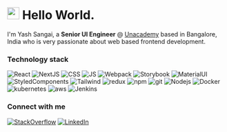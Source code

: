 <h1><img src="https://emojis.slackmojis.com/emojis/images/1536351075/4594/blob-wave.gif?1536351075" width="28"/> Hello World.</h1>

<p>I'm Yash Sangai, a <b>Senior UI Engineer</b> @ <a href="https://github.com/Unacademy">Unacademy</a> based in Bangalore, India who is very passionate about web based frontend development.

<h3>Technology stack</h3>
<p>
    <img alt="React" src="https://img.shields.io/badge/-ReactJS-45b8d8?style=flat-square&logo=react&logoColor=white" />
    <img alt="NextJS" src="https://img.shields.io/badge/NextJS-000000?style=flat-square&logo=next.js&logoColor=white" />
    <img alt="CSS" src="https://img.shields.io/badge/CSS-239120?&style=flat-square&logo=css3&logoColor=white" />
    <img alt="JS" src="https://img.shields.io/badge/JavaScript-F7DF1E?style=flat-square&logo=javascript&logoColor=black" />
    <img alt="Webpack" src="https://img.shields.io/badge/Webpack-8DD6F9?style=flat-square&logo=webpack&logoColor=black" />
    <img alt="Storybook" src="https://img.shields.io/badge/Storybook-FF4785?style=flat-square&logo=storybook&logoColor=black" />  
    <img alt="MaterialUI" src="https://img.shields.io/badge/Material--UI-0081CB?style=flat-square&logo=material-ui&logoColor=white" />
    <img alt="StyledComponents" src="https://img.shields.io/badge/styled--components-DB7093?style=flat-square&logo=styled-components&logoColor=white" />
    <img alt="Tailwind" src="https://img.shields.io/badge/Tailwind_CSS-38B2AC?style=flat-square&logo=tailwind-css&logoColor=white" />
    <img alt="redux" src="https://img.shields.io/badge/-Redux-764ABC?style=flat-square&logo=redux&logoColor=white" />
    <img alt="npm" src="https://img.shields.io/badge/-NPM-CB3837?style=flat-square&logo=npm&logoColor=white" />
    <img alt="git" src="https://img.shields.io/badge/-Git-F05032?style=flat-square&logo=git&logoColor=white" />
    <img alt="Nodejs" src="https://img.shields.io/badge/-Nodejs-43853d?style=flat-square&logo=Node.js&logoColor=white" />
    <img alt="Docker" src="https://img.shields.io/badge/-Docker-43853d?style=flat-square&logo=Docker&logoColor=white&color=blue" />
    <img alt="kubernetes" src="https://img.shields.io/badge/-Kubernetes-43853d?style=flat-square&logo=kubernetes&logoColor=white&color=blue" />
    <img alt="aws" src="https://img.shields.io/badge/-AWS-43853d?style=flat-square&logo=amazon-aws&logoColor=white&color=orange" />
    <img alt="Jenkins" src="https://img.shields.io/badge/-Jenkins-13aa52?style=flat-square&logo=jenkins&logoColor=white&color=black" />
</p>

<h3>Connect with me</h3>
<p><a href="https://stackoverflow.com/users/7408941/yash-sangai" target="_blank"><img alt="StackOverflow" src="https://img.shields.io/badge/stack%20overflow-FE7A16?logo=stack-overflow&logoColor=white&style=for-the-badge" /></a> <a href="https://www.linkedin.com/in/yash-sangai/" target="_blank"><img alt="LinkedIn" src="https://img.shields.io/badge/linkedin-%230077B5.svg?&style=for-the-badge&logo=linkedin&logoColor=white" /></a>
</p>
